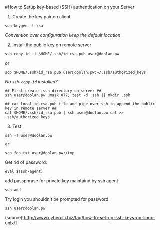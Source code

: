 #How to Setup key-based (SSH) authentication on your Server

1. Create the key pair on client

`ssh-keygen -t rsa`

*Convention over configuration keep the default location*

2. Install the public key on remote server

`ssh-copy-id -i $HOME/.ssh/id_rsa.pub user@doolan.pw`

or

`scp $HOME/.ssh/id_rsa.pub user@doolan.pw:~/.ssh/authorized_keys`

*No `ssh-copy-id` installed?*

```
## First create .ssh directory on server ##
ssh user@doolan.pw umask 077; test -d .ssh || mkdir .ssh
 
## cat local id.rsa.pub file and pipe over ssh to append the public key in remote server ##
cat $HOME/.ssh/id_rsa.pub | ssh user@doolan.pw cat >> .ssh/authorized_keys
```

3. Test
```
ssh -T user@doolan.pw

or

scp foo.txt user@doolan.pw:/tmp
```

Get rid of password:

```
eval $(ssh-agent)
```

add passphrase for private key maintaind by ssh agent
```
ssh-add
```

Try login you shouldn't be prompted for password
```
ssh user@doolan.pw
```
(source)[http://www.cyberciti.biz/faq/how-to-set-up-ssh-keys-on-linux-unix/]